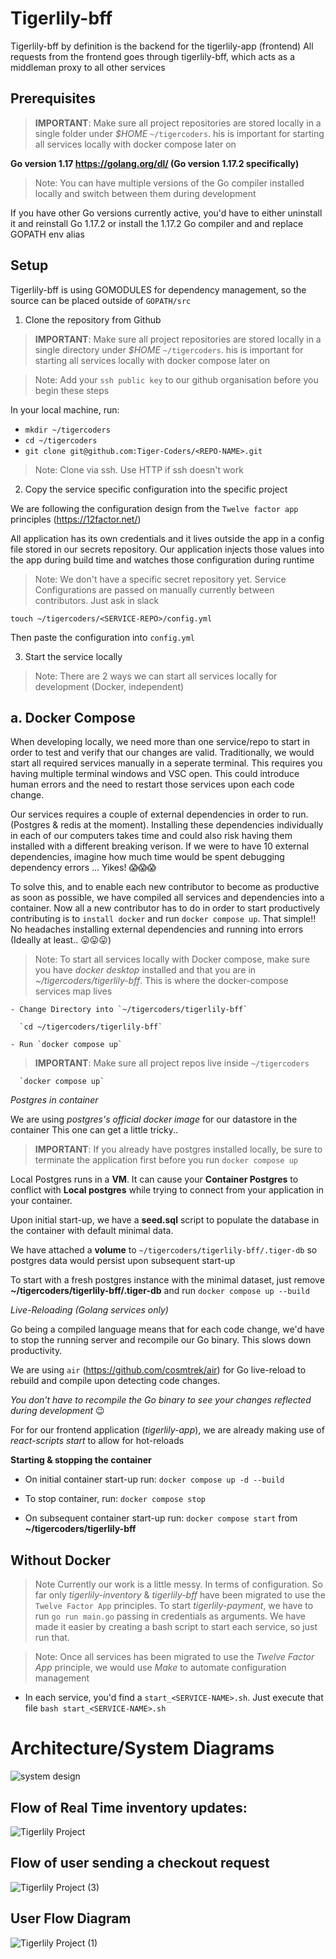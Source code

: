 # Tigerlily-bff

Tigerlily-bff by definition is the backend for the tigerlily-app (frontend)
All requests from the frontend goes through tigerlily-bff, which acts as a middleman proxy to all other services

## Prerequisites
> **IMPORTANT**: Make sure all project repositories are stored locally in a single folder under *$HOME* `~/tigercoders`. his is important for starting all services locally with docker compose later on

  **Go version 1.17 https://golang.org/dl/ (Go version 1.17.2 specifically)**
> Note: You can have multiple versions of the Go compiler installed locally and switch between them during development 

If you have other Go versions currently active, you'd have to either uninstall it and reinstall Go 1.17.2 or install the 1.17.2 Go compiler and and replace GOPATH env alias

## Setup

Tigerlily-bff is using GOMODULES for dependency management, so the source can be placed outside of ``GOPATH/src``

1. Clone the repository from Github
> **IMPORTANT**: Make sure all project repositories are stored locally in a single directory under *$HOME* `~/tigercoders`. his is important for starting all services locally with docker compose later on

> Note: Add your `ssh public key` to our github organisation before you begin these steps

In your local machine, run:
  - `mkdir ~/tigercoders`
  - `cd ~/tigercoders`
  - `git clone git@github.com:Tiger-Coders/<REPO-NAME>.git`
  > Note: Clone via ssh. Use HTTP if ssh doesn't work

2. Copy the service specific configuration into the specific project

We are following the configuration design from the `Twelve factor app` principles (https://12factor.net/)

All application has its own credentials and it lives outside the app in a config file stored in our secrets repository.
Our application injects those values into the app during build time and watches those configuration during runtime

> Note: We don't have a specific secret repository yet. Service Configurations are passed on manually currently between contributors. Just ask in slack

```touch ~/tigercoders/<SERVICE-REPO>/config.yml```

Then paste the configuration into `config.yml`

3. Start the service locally
> Note: There are 2 ways we can start all services locally for development (Docker, independent)

  ## a. Docker Compose ##

  When developing locally, we need more than one service/repo to start in order to test and verify that our changes are valid. Traditionally, we would start all required services manually in a seperate terminal. This requires you having multiple terminal windows and VSC open. This could introduce human errors and the need to restart those services upon each code change. 

  Our services requires a couple of external dependencies in order to run. (Postgres & redis at the moment). Installing these dependencies individually in each of our computers takes time and could also risk having them installed with a different breaking verison. If we were to have 10 external dependencies, imagine how much time would be spent debugging dependency errors ... Yikes! 😱😱😱

  To solve this, and to enable each new contributor to become as productive as soon as possible, we have compiled all services and dependencies into a container. Now all a new contributor has to do in order to start productively contributing is to `install docker` and run `docker compose up`. That simple!! No headaches installing external dependencies and running into errors (Ideally at least.. 😛😛😛) 

  > Note: To start all services locally with Docker compose, make sure you have *docker desktop* installed and that you are in *~/tigercoders/tigerlily-bff*. This is where the docker-compose services map lives
    
    - Change Directory into `~/tigercoders/tigerlily-bff`
    
      `cd ~/tigercoders/tigerlily-bff`
    
    - Run `docker compose up`
  >**IMPORTANT**: Make sure all project repos live inside `~/tigercoders`
     
      `docker compose up`

  *Postgres in container*

  We are using *postgres's official docker image* for our datastore in the container
  This one can get a little tricky.. 

  >**IMPORTANT**: If you already have postgres installed locally, be sure to terminate the application first before you run ``docker compose up``

  Local Postgres runs in a **VM**. It can cause your **Container Postgres** to conflict with **Local postgres** while trying to connect from your application in your container. 

  Upon initial start-up, we have a **seed.sql** script to populate the database in the container with default minimal data.

  We have attached a **volume** to ``~/tigercoders/tigerlily-bff/.tiger-db`` so postgres data would persist upon subsequent start-up

  To start with a fresh postgres instance with the minimal dataset, just remove **~/tigercoders/tigerlily-bff/.tiger-db** and run ``docker compose up --build``

  *Live-Reloading (Golang services only)*
  
  Go being a compiled language means that for each code change, we'd have to stop the running server and recompile our Go binary. This slows down productivity. 

  We are using `air` (https://github.com/cosmtrek/air) for Go live-reload to rebuild and compile upon detecting code changes. 
  
  *You don't have to recompile the Go binary to see your changes reflected during development* 😉

  For for our frontend application (*tigerlily-app*), we are already making use of *react-scripts start* to allow for hot-reloads

  **Starting & stopping the container**
  
  - On initial container start-up run: ``docker compose up -d --build``

  - To stop container, run: ``docker compose stop``

  - On subsequent container start-up run: ``docker compose start`` from **~/tigercoders/tigerlily-bff**
  

  ## Without Docker ##
  > Note Currently our work is a little messy. In terms of configuration. So far only *tigerlily-inventory* & *tigerlily-bff* have been migrated to use the `Twelve Factor App` principles. To start *tigerlily-payment*, we have to run `go run main.go` passing in credentials as arguments. We have made it easier by creating a bash script to start each service, so just run that. 

  > Note: Once all services has been migrated to use the *Twelve Factor App* principle, we would use *Make* to automate configuration management

  - In each service, you'd find a `start_<SERVICE-NAME>.sh`. Just execute that file
    `bash start_<SERVICE-NAME>.sh`


# Architecture/System Diagrams #
![system design](https://user-images.githubusercontent.com/61228520/148627782-61206386-9490-4c89-a002-55a7651db1f7.png)

<h2>Flow of Real Time inventory updates:</h2>

![Tigerlily Project](https://user-images.githubusercontent.com/61228520/171106435-f03fa48b-18c4-4a79-98b9-8cacb5e184a5.png)

<h2>Flow of user sending a checkout request</h2>

![Tigerlily Project (3)](https://user-images.githubusercontent.com/61228520/172862392-11337251-5633-4f9b-9855-4aa5cc552f90.png)

<h2>User Flow Diagram</h2>

![Tigerlily Project (1)](https://user-images.githubusercontent.com/61228520/171108925-ee16476a-a3d5-4ac0-9a4a-278455a95f93.png)

